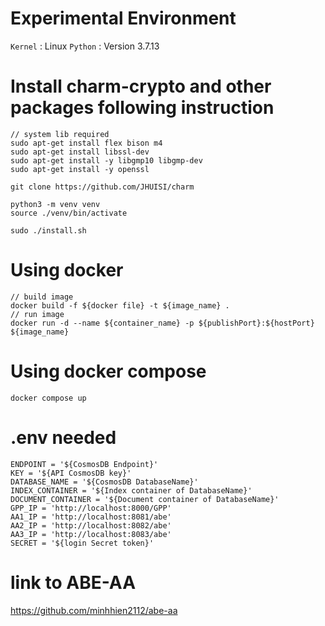 # Experimental Environment
`Kernel` : Linux 
`Python` : Version 3.7.13
# Install charm-crypto and other packages following instruction
```
// system lib required
sudo apt-get install flex bison m4
sudo apt-get install libssl-dev
sudo apt-get install -y libgmp10 libgmp-dev
sudo apt-get install -y openssl

git clone https://github.com/JHUISI/charm

python3 -m venv venv
source ./venv/bin/activate

sudo ./install.sh
```


# Using docker 
```
// build image
docker build -f ${docker file} -t ${image_name} .
// run image
docker run -d --name ${container_name} -p ${publishPort}:${hostPort} ${image_name}
```
# Using docker compose
```
docker compose up
```

# .env needed 

```
ENDPOINT = '${CosmosDB Endpoint}'
KEY = '${API CosmosDB key}'
DATABASE_NAME = '${CosmosDB DatabaseName}'
INDEX_CONTAINER = '${Index container of DatabaseName}'
DOCUMENT_CONTAINER = '${Document container of DatabaseName}'
GPP_IP = 'http://localhost:8000/GPP'
AA1_IP = 'http://localhost:8081/abe'
AA2_IP = 'http://localhost:8082/abe'
AA3_IP = 'http://localhost:8083/abe'
SECRET = '${login Secret token}'
```

# link to ABE-AA 
https://github.com/minhhien2112/abe-aa


